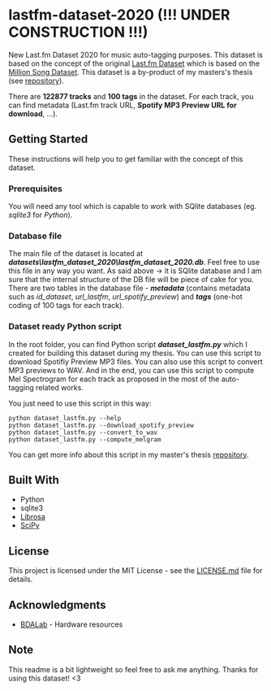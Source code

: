 # lastfm-dataset-2020 (!!! UNDER CONSTRUCTION !!!)
New Last.fm Dataset 2020 for music auto-tagging purposes. This dataset is based on the concept of the original [Last.fm Dataset](http://millionsongdataset.com/lastfm/) which is based on the [Million Song Dataset](http://millionsongdataset.com/). This dataset is a by-product of my masters's thesis (see [repository](https://github.com/renesemela/masters-thesis-music-autotagging)).

There are **122877 tracks** and **100 tags** in the dataset. For each track, you can find metadata (Last.fm track URL, **Spotify MP3 Preview URL for download**, ...).

## Getting Started
These instructions will help you to get familiar with the concept of this dataset.

### Prerequisites
You will need any tool which is capable to work with SQlite databases (eg. *sqlite3* for *Python*).

### Database file
The main file of the dataset is located at ***datasets\lastfm_dataset_2020\lastfm_dataset_2020.db***. Feel free to use this file in any way you want. As said above -> it is SQlite database and I am sure that the internal structure of the DB file will be piece of cake for you. There are two tables in the database file - ***metadata*** (contains metadata such as *id_dataset*, *url_lastfm*, *url_spotify_preview*) and ***tags*** (one-hot coding of 100 tags for each track).

### Dataset ready Python script
In the root folder, you can find Python script ***dataset_lastfm.py*** which I created for building this dataset during my thesis. You can use this script to download Spotifiy Preview MP3 files. You can also use this script to convert MP3 previews to WAV. And in the end, you can use this script to compute Mel Spectrogram for each track as proposed in the most of the auto-tagging related works.

You just need to use this script in this way:
```
python dataset_lastfm.py --help
python dataset_lastfm.py --download_spotify_preview
python dataset_lastfm.py --convert_to_wav
python dataset_lastfm.py --compute_melgram
```

You can get more info about this script in my master's thesis [repository](https://github.com/renesemela/masters-thesis-music-autotagging).

## Built With
* Python
* sqlite3
* [Librosa](https://librosa.github.io/)
* [SciPy](https://scipy.org/)

## License

This project is licensed under the MIT License - see the [LICENSE.md](LICENSE.md) file for details.

## Acknowledgments
* [BDALab](https://bdalab.utko.feec.vutbr.cz/) - Hardware resources

## Note
This readme is a bit lightweight so feel free to ask me anything. Thanks for using this dataset! <3
